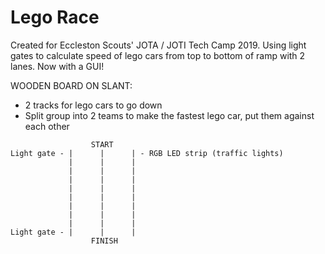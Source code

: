 # Lego Race

Created for Eccleston Scouts' JOTA / JOTI Tech Camp 2019.
Using light gates to calculate speed of lego cars from top to bottom of ramp with 2 lanes.
Now with a GUI!

WOODEN BOARD ON SLANT:
- 2 tracks for lego cars to go down
- Split group into 2 teams to make the fastest lego car, put them against each other
```
                  START
Light gate - |      |      | - RGB LED strip (traffic lights)
             |      |      |
             |      |      |
             |      |      |
             |      |      |
             |      |      |
             |      |      |
             |      |      |
             |      |      |
Light gate - |      |      |             
                  FINISH
```
